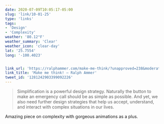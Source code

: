 ```yaml
---
date: 2020-07-09T10:05:17-05:00
slug: 'link/10-01-25'
type: 'links'
tags:
- 'Design'
- 'Complexity'
weather: '80.12°F'
weather_summary: 'Clear'
weather_icon: 'clear-day'
lat: '25.7554'
long: '-100.4023'


link_url: 'https://ralphammer.com/make-me-think/?unapproved=238&moderation-hash=b0c4c71d633259e937ddecd2dee685bf#comment-238'
link_title: 'Make me think! – Ralph Ammer'
tweet_id: '1281242903399092226'
---
```

> Simplification is a powerful design strategy. Naturally the button to make an emergency call should be as simple as possible. And yet, we also need further design strategies that help us accept, understand, and interact with complex situations in our lives.

Amazing piece on complexity with gorgeous animations as a plus.   